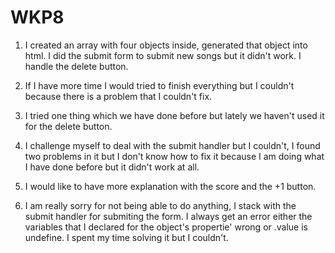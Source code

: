 # WKP8


1. I created an array with four objects inside, generated that object into html. I did the submit form to submit new songs but it didn't work. I handle the delete button. 


2. If I have more time I would tried to finish everything but I couldn't because there is a problem that I couldn't fix.

3. I tried one thing which we have done before but lately we haven't used it for the delete button.

4. I challenge myself to deal with the submit handler but I couldn't, I found two problems in it but I don't know how to fix it because I am doing what I have done before but it didn't work at all.

5. I would like to have more explanation with the score and the +1 button.

6. I am really sorry for not being able to do anything, I stack with the submit handler for submiting the form. I always get an error either the variables that I declared for the object's propertie' wrong or .value is undefine. I spent my time solving it but I couldn't.
